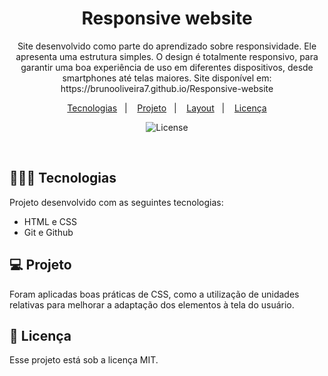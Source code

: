<h1 align="center"> Responsive website </h1>

<p align="center">
Site  desenvolvido como parte do aprendizado sobre responsividade. Ele apresenta uma estrutura simples. O design é totalmente responsivo, para garantir uma boa experiência de uso em diferentes dispositivos, desde smartphones até telas maiores. Site disponível em: https://brunooliveira7.github.io/Responsive-website
</p>

<p align="center">
  <a href="#-tecnologias">Tecnologias</a>&nbsp;&nbsp;&nbsp;|&nbsp;&nbsp;&nbsp;
  <a href="#-projeto">Projeto</a>&nbsp;&nbsp;&nbsp;|&nbsp;&nbsp;&nbsp;
  <a href="#-layout">Layout</a>&nbsp;&nbsp;&nbsp;|&nbsp;&nbsp;&nbsp;
  <a href="#memo-licença">Licença</a>
</p>

<p align="center">
  <img alt="License" src="">
</p>

<br>

## 🧑🏻‍💻 Tecnologias

Projeto desenvolvido com as seguintes tecnologias:

- HTML e CSS
- Git e Github

## 💻 Projeto

Foram aplicadas boas práticas de CSS, como a utilização de unidades relativas para melhorar a adaptação dos elementos à tela do usuário.

## :memo: Licença

Esse projeto está sob a licença MIT.
